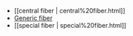 












-   [[central fiber | central%20fiber.html]]
-   [Generic fiber](Generic%20fiber)
-   [[special fiber | special%20fiber.html]]
